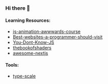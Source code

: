 ### Hi there 👋

#### Learning Resources:
- [js-animation-awwwards-course](https://github.com/gnikoloff/js-animation-awwwards-course)
- [Best-websites-a-programmer-should-visit](https://github.com/chocopuff2020/Best-websites-a-programmer-should-visit)
- [You-Dont-Know-JS](https://github.com/getify/You-Dont-Know-JS)
- [thebookofshaders](https://github.com/patriciogonzalezvivo/thebookofshaders)
- [awesome-nextjs](https://github.com/unicodeveloper/awesome-nextjs)

#### Tools:
- [type-scale](https://github.com/davgit/type-scale)

<!--
**jancarlohendriks/jancarlohendriks** is a ✨ _special_ ✨ repository because its `README.md` (this file) appears on your GitHub profile.

Here are some ideas to get you started:

- 🔭 I’m currently working on ...
- 🌱 I’m currently learning ...
- 👯 I’m looking to collaborate on ...
- 🤔 I’m looking for help with ...
- 💬 Ask me about ...
- 📫 How to reach me: ...
- 😄 Pronouns: ...
- ⚡ Fun fact: ...
-->
